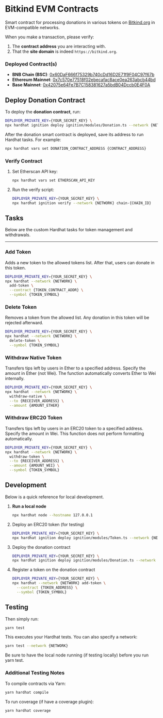 # Bitkind EVM Contracts
Smart contract for processing donations in various tokens on [Bitkind.org](https://bitkind.org) in EVM-compatible networks.

When you make a transaction, please verify:
1. The **contract address** you are interacting with.
2. That the **site domain** is indeed `https://bitkind.org`.

### Deployed Contract(s)

- **BNB Chain (BSC)**: [0x60DaF666f75329b740cDd16D2E71f9F04C97f67b](https://bscscan.com/address/0x60DaF666f75329b740cDd16D2E71f9F04C97f67b)
- **Ethereum Mainnet**: [0x7c570e77518f02ebecafac8ace0ea263abcb44bd](https://etherscan.io/address/0x7c570e77518f02ebecafac8ace0ea263abcb44bd)
- **Base Mainnet**: [0x42075e64Fe7B7C158381627a5bdB04Dccb0E4F0A](https://basescan.org/address/0x42075e64Fe7B7C158381627a5bdB04Dccb0E4F0A)

## Deploy Donation Contract
To deploy the **donation contract**, run:

```bash
DEPLOYER_PRIVATE_KEY={YOUR_SECRET_KEY} \
npx hardhat ignition deploy ignition/modules/Donation.ts --network {NETWORK}
```

After the donation smart contract is deployed, save its address to run Hardhat tasks. For example:

```bash
npx hardhat vars set DONATION_CONTRACT_ADDRESS {CONTRACT_ADDRESS}
```

### Verify Contract
1. Set Etherscan API key:
   ```bash
   npx hardhat vars set ETHERSCAN_API_KEY
   ```
2. Run the verify script:
   ```bash
   DEPLOYER_PRIVATE_KEY={YOUR_SECRET_KEY} \
   npx hardhat ignition verify --network {NETWORK} chain-{CHAIN_ID}
   ```

## Tasks
Below are the custom Hardhat tasks for token management and withdrawals.

---

### Add Token
Adds a new token to the allowed tokens list. After that, users can donate in this token.

```bash
DEPLOYER_PRIVATE_KEY={YOUR_SECRET_KEY} \
npx hardhat --network {NETWORK} \
  add-token \
  --contract {TOKEN_CONTRACT_ADDR} \
  --symbol {TOKEN_SYMBOL}
```

### Delete Token
Removes a token from the allowed list. Any donation in this token will be rejected afterward.

```bash
DEPLOYER_PRIVATE_KEY={YOUR_SECRET_KEY} \
npx hardhat --network {NETWORK} \
  delete-token \
  --symbol {TOKEN_SYMBOL}
```

### Withdraw Native Token
Transfers tips left by users in Ether to a specified address. Specify the amount in Ether (not Wei). The function automatically converts Ether to Wei internally.

```bash
DEPLOYER_PRIVATE_KEY={YOUR_SECRET_KEY} \
npx hardhat --network {NETWORK} \
  withdraw-native \
  --to {RECEIVER_ADDRESS} \
  --amount {AMOUNT_ETHER}
```

### Withdraw ERC20 Token
Transfers tips left by users in an ERC20 token to a specified address. Specify the amount in Wei. This function does not perform formatting automatically.

```bash
DEPLOYER_PRIVATE_KEY={YOUR_SECRET_KEY} \
npx hardhat --network {NETWORK} \
  withdraw-token \
  --to {RECEIVER_ADDRESS} \
  --amount {AMOUNT_WEI} \
  --symbol {TOKEN_SYMBOL}
```

## Development
Below is a quick reference for local development.

1. **Run a local node**  
   ```bash
   npx hardhat node --hostname 127.0.0.1
   ```
2. Deploy an ERC20 token (for testing)
   ```bash
   DEPLOYER_PRIVATE_KEY={YOUR_SECRET_KEY} \
   npx hardhat ignition deploy ignition/modules/Token.ts --network {NETWORK}
   ```
3. Deploy the donation contract
   ```bash
   DEPLOYER_PRIVATE_KEY={YOUR_SECRET_KEY} \
   npx hardhat ignition deploy ignition/modules/Donation.ts --network {NETWORK}
   ```

4. Register a token on the donation contract
   ```bash
   DEPLOYER_PRIVATE_KEY={YOUR_SECRET_KEY} \
   npx hardhat --network {NETWORK} add-token \
     --contract {TOKEN_ADDRESS} \
     --symbol {TOKEN_SYMBOL}
   ```

## Testing
Then simply run:

```bash
yarn test
```

This executes your Hardhat tests. You can also specify a network:

```bash
yarn test --network {NETWORK}
```

Be sure to have the local node running (if testing locally) before you run yarn test.

### Additional Testing Notes
To compile contracts via Yarn:
```bash
yarn hardhat compile
```

To run coverage (if have a coverage plugin):
```bash
yarn hardhat coverage
```